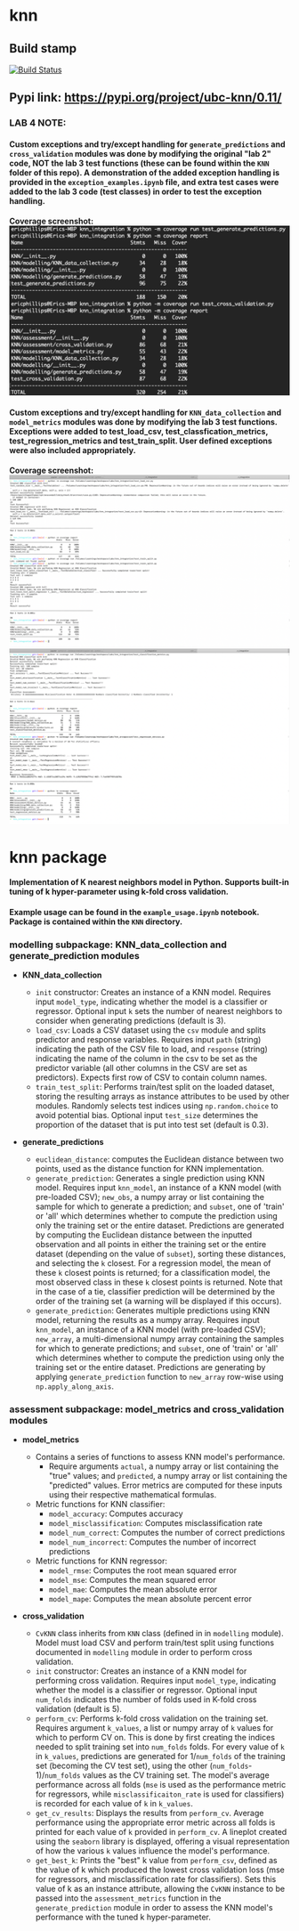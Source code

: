 # knn

## Build stamp
[![Build Status](https://travis-ci.com/PoojithaGowthaman/knn_integration.svg?branch=main)](https://travis-ci.com/PoojithaGowthaman/knn_integration)

## Pypi link: https://pypi.org/project/ubc-knn/0.11/

### LAB 4 NOTE:
#### Custom exceptions and try/except handling for `generate_predictions` and `cross_validation` modules was done by modifying the original "lab 2" code, NOT the lab 3 test functions (these can be found within the `KNN` folder of this repo). A demonstration of the added exception handling is provided in the `exception_examples.ipynb` file, and extra test cases were added to the lab 3 code (test classes) in order to test the exception handling.

**Coverage screenshot:**
![](coverage_screenshot_gp_cv.jpg)

#### Custom exceptions and try/except handling for `KNN_data_collection` and `model_metrics` modules was done by modifying the lab 3 test functions. Exceptions were added to test_load_csv, test_classfication_metrics, test_regression_metrics and test_train_split. User defined exceptions were also included appropriately.

**Coverage screenshot:**
![](coverage_screenshot_data_collection.jpg)
![](coverage_screenshot_modelling.jpg)

# knn package

#### Implementation of K nearest neighbors model in Python. Supports built-in tuning of k hyper-parameter using k-fold cross validation.

#### Example usage can be found in the `example_usage.ipynb` notebook. Package is contained within the `KNN` directory.

### modelling subpackage: KNN_data_collection and generate_prediction modules
  - **KNN_data_collection**
    - `init` constructor: Creates an instance of a KNN model. Requires input `model_type`, indicating whether the model is a classifier or regressor. Optional input `k` sets the number of nearest neighbors to consider when generating predictions (default is 3).
    - `load_csv`: Loads a CSV dataset using the `csv` module and splits predictor and response variables. Requires input `path` (string) indicating the path of the CSV file to load, and `response` (string) indicating the name of the column in the csv to be set as the predictor variable (all other columns in the CSV are set as predictors). Expects first row of CSV to contain column names.
    - `train_test_split`: Performs train/test split on the loaded dataset, storing the resulting arrays as instance attributes to be used by other modules. Randomly selects test indices using `np.random.choice` to avoid potential bias. Optional input `test_size` determines the proportion of the dataset that is put into test set (default is 0.3).

  - **generate_predictions**
    - `euclidean_distance`: computes the Euclidean distance between two points, used as the distance function for KNN implementation.
    - `generate_prediction`: Generates a single prediction using KNN model. Requires input `knn_model`, an instance of a KNN model (with pre-loaded CSV); `new_obs`, a numpy array or list containing the sample for which to generate a prediction; and `subset`, one of 'train' or 'all' which determines whether to compute the prediction using only the training set or the entire dataset. Predictions are generated by computing the Euclidean distance between the inputted observation and all points in either the training set or the entire dataset (depending on the value of `subset`), sorting these distances, and selecting the `k` closest. For a regression model, the mean of these `k` closest points is returned; for a classification model, the most observed class in these `k` closest points is returned. Note that in the case of a tie, classifier prediction will be determined by the order of the training set (a warning will be displayed if this occurs).
    - `generate_prediction`: Generates multiple predictions using KNN model, returning the results as a numpy array. Requires input `knn_model`, an instance of a KNN model (with pre-loaded CSV); `new_array`, a multi-dimensional numpy array containing the samples for which to generate predictions; and `subset`, one of 'train' or 'all' which determines whether to compute the prediction using only the training set or the entire dataset. Predictions are generating by applying `generate_prediction` function to `new_array` row-wise using `np.apply_along_axis`.

### assessment subpackage: model_metrics and cross_validation modules
  - **model_metrics**
    - Contains a series of functions to assess KNN model's performance.
      - Require arguments `actual`, a numpy array or list containing the "true" values; and `predicted`, a numpy array or list containing the "predicted" values. Error metrics are computed for these inputs using their respective mathematical formulas.
    - Metric functions for KNN classifier:
      - `model_accuracy`: Computes accuracy
      - `model_misclassification`: Computes misclassification rate
      - `model_num_correct`: Computes the number of correct predictions
      - `model_num_incorrect`: Computes the number of incorrect predictions
    - Metric functions for KNN regressor:
      - `model_rmse`: Computes the root mean squared error
      - `model_mse`: Computes the mean squared error
      - `model_mae`: Computes the mean absolute error
      - `model_mape`: Computes the mean absolute percent error

  - **cross_validation**
    - `CvKNN` class inherits from `KNN` class (defined in in `modelling` module). Model must load CSV and perform train/test split using functions documented in `modelling` module in order to perform cross validation.
    - `init` constructor: Creates an instance of a KNN model for performing cross validation. Requires input `model_type`, indicating whether the model is a classifier or regressor. Optional input `num_folds` indicates the number of folds used in K-fold cross validation (default is 5).
    - `perform_cv`: Performs k-fold cross validation on the training set. Requires argument `k_values`, a list or numpy array of `k` values for which to perform CV on. This is done by first creating the indices needed to split training set into `num_folds` folds. For every value of `k` in `k_values`, predictions are generated for 1/`num_folds` of the training set (becoming the CV test set), using the other (`num_folds`-1)/`num_folds` values as the CV training set. The model's average performance across all folds (`mse` is used as the performance metric for regressors, while `misclassificaiton_rate` is used for classifiers) is recorded for each value of `k` in `k_values`.
    - `get_cv_results`: Displays the results from `perform_cv`. Average performance using the appropriate error metric across all folds is printed for each value of `k` provided in `perform_cv`. A lineplot created using the `seaborn` library is displayed, offering a visual representation of how the various `k` values influence the model's performance.
    - `get_best_k`: Prints the "best" k value from `perform_csv`, defined as the value of k which produced the lowest cross validation loss (mse for regressors, and misclassification rate for classifiers). Sets this value of k as an instance attribute, allowing the `CvKNN` instance to be passed into the `assessment_metrics` function in the `generate_prediction` module in order to assess the KNN model's performance with the tuned k hyper-parameter.
